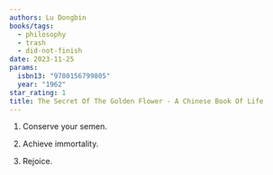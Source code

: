```yaml
---
authors: Lu Dongbin
books/tags:
  - philosophy
  - trash
  - did-not-finish
date: 2023-11-25
params:
  isbn13: "9780156799805"
  year: "1962"
star_rating: 1
title: The Secret Of The Golden Flower - A Chinese Book Of Life
---
```


1. Conserve your semen.

2. Achieve immortality.

3. Rejoice.

<!--more-->
